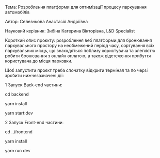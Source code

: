 Тема: Розроблення платформи для оптимізації процесу паркування автомобілів 

Автор: Cелезньова Анастасія Андріївна 

Науковий керівник: Зибіна Катерина Вікторівна, L&D Specialist

Короткий опис проєкту: розроблення веб платформи для бронювання паркувального простору на необмежений період часу, сортування всіх паркувальних місць, що знаходяться поблизу користувача та злегкістю робити бронювання з онлайн оплатою, а також відстеження прибуття користувача до місця парковки.

Щоб запустити проєкт треба спочатку відкрити термінал та по черзі зробити нижчезазначені дії:

1 Запуск Back-end частини:

cd backend

yarn install

yarn start:dev

2 Запуск Front-end частини:

cd ../frontend

yarn install

yarn run dev

